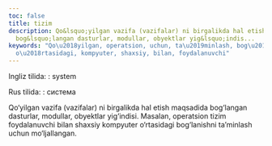 ```yaml
---
toc: false
title: tizim
description: Qo&lsquo;yilgan vazifa (vazifalar) ni birgalikda hal etish maqsadida
  bog&lsquo;langan dasturlar, modullar, obyektlar yig&lsquo;indis...
keywords: "Qo\u2018yilgan, operatsion, uchun, ta\u2019minlash, bog\u2018lanishni,
  o\u2018rtasidagi, kompyuter, shaxsiy, bilan, foydalanuvchi"
---
```


Ingliz tilida:
:   system

Rus tilida:
:   система

Qo‘yilgan vazifa (vazifalar) ni birgalikda hal etish maqsadida bog‘langan dasturlar, modullar, obyektlar yig‘indisi. Masalan, operatsion tizim foydalanuvchi bilan shaxsiy kompyuter o‘rtasidagi bog‘lanishni ta’minlash uchun mo‘ljallangan.